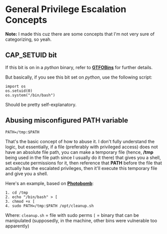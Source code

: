 # General Privilege Escalation Concepts

**Note:** I made this cuz there are some concepts that I'm not very sure of categorizing, so yeah.

## CAP_SETUID bit

If this bit is on in a _python_ binary, refer to [**GTFOBins**](https://gtfobins.github.io/gtfobins/python/#capabilities) for further details.

But basically, if you see this bit set on _python_, use the following script:

```
import os
os.setuid(0)
os.system("/bin/bash")
```

Should be pretty self-explanatory.

## Abusing misconfigured PATH variable

```
PATH=/tmp:$PATH
```

That's the basic concept of how to abuse it. I don't fully understand the logic, but essentially, if a file (preferably with privileged access) does not have an absolute file path, you can make a temporary file (hence, **/tmp** being used in the file path since I usually do it there) that gives you a shell, set execute permissions for it, then reference that **PATH** before the file that actually has the escalated privileges, then it'll execute this temporary file and give you a shell.

Here's an example, based on [**Photobomb**](../../HTB/Photobomb/Writeup.md):

```
1. cd /tmp
2. echo "/bin/bash" > [
3. chmod +x [
4. sudo PATH=/tmp:$PATH /opt/cleanup.sh
```

Where:
```cleanup.sh``` = file with sudo perms
```[``` = binary that can be manipulated (supposedly, in the machine, other bins were vulnerable too apparently)
